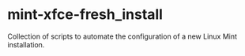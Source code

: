 # mint-xfce-fresh_install
Collection of scripts to automate the configuration of a new Linux Mint installation.
